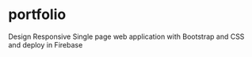 # portfolio
Design Responsive Single page web application with Bootstrap and CSS and deploy in Firebase
